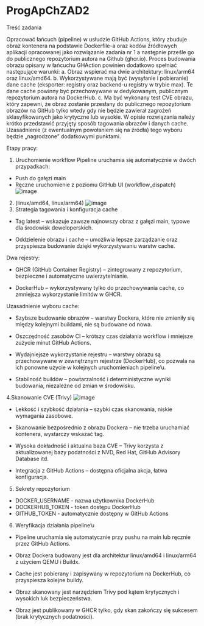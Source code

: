 # ProgApChZAD2

Treść zadania

Opracować łańcuch (pipeline) w usłudzie GitHub Actions, który zbuduje obraz kontenera na podstawie Dockerfile-a oraz kodów źródłowych aplikacji opracowanej jako rozwiązanie zadania nr 1 a następnie prześle go do publicznego repozytorium autora na Github (ghcr.io). Proces budowania 
obrazu opisany w łańcuchu GHAction powinien dodatkowo spełniać następujące warunki: 
a. Obraz wspierać ma dwie architektury: linux/arm64 oraz linux/amd64. 
b. Wykorzystywane mają być (wysyłanie i pobieranie) dane cache (eksporter: registry oraz backend-u registry w trybie max). Te dane cache powinny być przechowywane w dedykowanym, publicznym repozytorium autora na DockerHub.       c. Ma być wykonany test CVE obrazu, który zapewni, że obraz zostanie przesłany do publicznego repozytorium obrazów na GitHub tylko wtedy gdy nie będzie zawierał zagrożeń sklasyfikowanych jako krytyczne lub wysokie. 
W opisie rozwiązania należy krótko przedstawić przyjęty sposób tagowania obrazów i danych cache. 
Uzasadnienie (z ewentualnym powołaniem się na źródła) tego wyboru będzie „nagrodzone” dodatkowymi punktami. 

Etapy pracy:

1. Uruchomienie workflow
Pipeline uruchamia się automatycznie w dwóch przypadkach:
- Push do gałęzi main
- Ręczne uruchomienie z poziomu GitHub UI (workflow_dispatch)
![image](https://github.com/user-attachments/assets/39f7562c-c988-4a97-bf93-5a415ae27359)
2. (linux/amd64, linux/arm64)
  ![image](https://github.com/user-attachments/assets/e9b1b218-e216-40fb-96df-720ca8dcdefa)
3. Strategia tagowania i konfiguracja cache
  
- Tag latest – wskazuje zawsze najnowszy obraz z gałęzi main, typowe dla środowisk deweloperskich.

- Oddzielenie obrazu i cache – umożliwia lepsze zarządzanie oraz przyspiesza budowanie dzięki wykorzystywaniu warstw cache.

Dwa rejestry:

- GHCR (GitHub Container Registry) – zintegrowany z repozytorium, bezpieczne i automatyczne uwierzytelnianie.

- DockerHub – wykorzystywany tylko do przechowywania cache, co zmniejsza wykorzystanie limitów w GHCR.

Uzasadnienie wyboru cache:

- Szybsze budowanie obrazów – warstwy Dockera, które nie zmieniły się między kolejnymi buildami, nie są budowane od nowa.

- Oszczędność zasobów CI – krótszy czas działania workflow i mniejsze zużycie minut GitHub Actions.

- Wydajniejsze wykorzystanie rejestru – warstwy obrazu są przechowywane w zewnętrznym rejestrze (DockerHub), co pozwala na ich ponowne użycie w kolejnych uruchomieniach pipeline’u.

- Stabilność buildów – powtarzalność i deterministyczne wyniki budowania, niezależne od zmian w środowisku.

4.Skanowanie CVE (Trivy)
![image](https://github.com/user-attachments/assets/581a6499-d8ca-499f-9ffd-22f3d6276769)
- Lekkość i szybkość działania – szybki czas skanowania, niskie wymagania zasobowe.

- Skanowanie bezpośrednio z obrazu Dockera – nie trzeba uruchamiać kontenera, wystarczy wskazać tag.

- Wysoka dokładność i aktualna baza CVE – Trivy korzysta z aktualizowanej bazy podatności z NVD, Red Hat, GitHub Advisory Database itd.

- Integracja z GitHub Actions – dostępna oficjalna akcja, łatwa konfiguracja.

5. Sekrety repozytorium
- DOCKER_USERNAME - nazwa użytkownika DockerHub
- DOCKERHUB_TOKEN - token dostępu DockerHub
- GITHUB_TOKEN - automatycznie dostępny w GitHub Actions

6. Weryfikacja działania pipeline’u
- Pipeline uruchamia się automatycznie przy pushu na main lub ręcznie przez GitHub Actions.

- Obraz Dockera budowany jest dla architektur linux/amd64 i linux/arm64 z użyciem QEMU i Buildx.

- Cache jest pobierany i zapisywany w repozytorium na DockerHub, co przyspiesza kolejne buildy.

- Obraz skanowany jest narzędziem Trivy pod kątem krytycznych i wysokich luk bezpieczeństwa.

- Obraz jest publikowany w GHCR tylko, gdy skan zakończy się sukcesem (brak krytycznych podatności).
